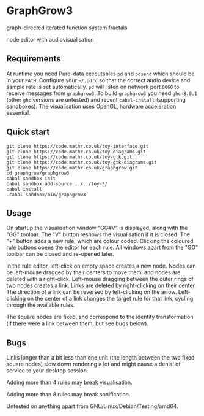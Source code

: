 # GraphGrow3

graph-directed iterated function system fractals

node editor with audiovisualisation

## Requirements

At runtime you need Pure-data executables `pd` and `pdsend` which should be in
your `PATH`.  Configure your `~/.pdrc` so that the correct audio device and
sample rate is set automatically.  `pd` will listen on network port `6060` to
receive messages from `graphgrow3`.  To build `graphgrow3` you need `ghc-8.0.1`
(other `ghc` versions are untested) and recent `cabal-install` (supporting
sandboxes).  The visualisation uses OpenGL, hardware acceleration essential.

## Quick start

    git clone https://code.mathr.co.uk/toy-interface.git
    git clone https://code.mathr.co.uk/toy-diagrams.git
    git clone https://code.mathr.co.uk/toy-gtk.git
    git clone https://code.mathr.co.uk/toy-gtk-diagrams.git
    git clone https://code.mathr.co.uk/graphgrow.git
    cd graphgrow/graphgrow3
    cabal sandbox init
    cabal sandbox add-source ../../toy-*/
    cabal install
    .cabal-sandbox/bin/graphgrow3

## Usage

On startup the visualisation window "GG#V" is displayed, along with the "GG"
toolbar.  The "V" button reshows the visualisation if it is closed.  The "+"
button adds a new rule, which are colour coded.  Clicking the coloured rule
buttons opens the editor for each rule.  All windows apart from the "GG" toolbar
can be closed and re-opened later.

In the rule editor, left-click on empty space creates a new node.  Nodes can be
left-mouse dragged by their centers to move them, and nodes are deleted with a
right-click.  Left-mouse dragging between the outer rings of two nodes creates
a link.  Links are deleted by right-clicking on their center.  The direction of
a link can be reversed by left-clicking on the arrow.  Left-clicking on the
center of a link changes the target rule for that link, cycling through the
available rules.

The square nodes are fixed, and correspond to the identity transformation (if
there were a link between them, but see bugs below).

## Bugs

Links longer than a bit less than one unit (the length between the two fixed
square nodes) slow down rendering a lot and might cause a denial of service to
your desktop session.

Adding more than 4 rules may break visualisation.

Adding more than 8 rules may break sonification.

Untested on anything apart from GNU/Linux/Debian/Testing/amd64.
